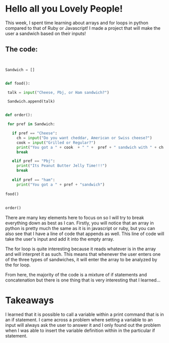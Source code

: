 # Hello all you Lovely People!


 This week, I spent time learning about arrays and for loops in python compared to that of Ruby or Javascript!
 I made a project that will make the user a sandwich based on their inputs!
 
 
 
 ## The code:
 
 
 ```python
 
 
Sandwich = []


def food():
 
  talk = input("Cheese, Pbj, or Ham sandwich?")
 
  Sandwich.append(talk)
 

def order():

  for pref in Sandwich:
 
    if pref == "Cheese":
      ch = input("Do you want cheddar, American or Swiss cheese?")
      cook = input("Grilled or Regular?")
      print("You got a " + cook  + " " +  pref + " sandwich with " + ch + " inside!")
      break
 
    elif pref == "Pbj":
      print("Its Peanut Butter Jelly Time!!!")
      break
    
    elif pref == "ham":
      print("You got a " + pref + "sandwich")
      
food()
      
    
order()
 
 ```
 
 
 There are many key elements here to focus on so I will try to break everything down as best as I can.
 Firstly, you will notice that an array in python is pretty much the same as it is in javascript or ruby, but
you can also see that I have a line of code that appends as well. This line of code will take the user's input and add it into the
empty array.

The for loop is quite interesting because it reads whatever is in the array and will interpret it as such. This means
that whenever the user enters one of the three types of sandwiches, it will enter the array to be analyzed by the for loop.

From here, the majority of the code is a mixture of if statements and concatenation but there is one thing that is very interesting that I learned...

# Takeaways

I learned that it is possible to call a variable within a print command that is in an if statement. I came across a problem where setting a variable to an input
will always ask the user to answer it and I only found out the problem when I was able to insert the variable definition within in the particular if statement.
